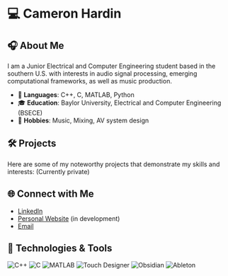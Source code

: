 # 💻 Cameron Hardin

<!--![Header](https://your-header-image-link.com) <!-- Optional: Add a custom header image -->

## 🎧 About Me
I am a Junior Electrical and Computer Engineering student based in the southern U.S. with interests in audio signal processing, emerging computational frameworks, as well as music production.

- 🔧 **Languages**: C++, C, MATLAB, Python
- 🎓 **Education**: Baylor University, Electrical and Computer Engineering (BSECE)
- 🎸 **Hobbies**: Music, Mixing, AV system design

## 🛠️ Projects
Here are some of my noteworthy projects that demonstrate my skills and interests:
(Currently private)

## 🌐 Connect with Me
- [LinkedIn](https://www.linkedin.com/in/camkhardin/)
- [Personal Website](https://camkhardin.github.io/myWebsite404/)  (in development)
- [Email](mailto:Cameron_Hardin1@baylor.edu)

## 🔧 Technologies & Tools
![C++](https://img.shields.io/badge/C++-blue?style=for-the-badge&logo=cplusplus&logoColor=white)
![C](https://img.shields.io/badge/C-blue?style=for-the-badge&logo=c&logoColor=white)
![MATLAB](https://img.shields.io/badge/MATLAB-orange?style=for-the-badge&logo=matlab&logoColor=white)
![Touch Designer](https://img.shields.io/badge/Touch%20Designer-darkgreen?style=for-the-badge&logo=touchdesigner&logoColor=white)
![Obsidian](https://img.shields.io/badge/Obsidian-purple?style=for-the-badge&logo=obsidian&logoColor=white)
![Ableton](https://img.shields.io/badge/Ableton-000000?style=for-the-badge&logo=abletonlive&logoColor=white)

<!--![Footer](https://your-footer-image-link.com) <!-- Optional: Add a custom footer image -->
